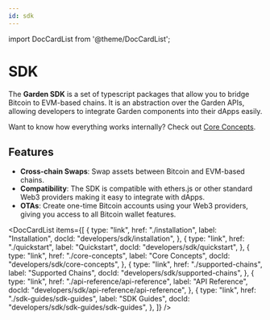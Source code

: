 ```yaml
---
id: sdk
---
```


import DocCardList from '@theme/DocCardList';

# SDK
The **Garden SDK** is a set of typescript packages that allow you to bridge Bitcoin to EVM-based chains. It is an abstraction over the Garden APIs, allowing developers to integrate Garden components into their dApps easily.

Want to know how everything works internally? Check out [Core Concepts](./CoreConcepts.md).

## Features
- **Cross-chain Swaps**: Swap assets between Bitcoin and EVM-based chains.
- **Compatibility**: The SDK is compatible with ethers.js or other standard Web3 providers making it easy to integrate with dApps.
- **OTAs**: Create one-time Bitcoin accounts using your Web3 providers, giving you access to all Bitcoin wallet features.

<DocCardList
    items={[
        {
            type: "link",
            href: "./installation",
            label: "Installation",
            docId: "developers/sdk/installation",
        },
        {
            type: "link",
            href: "./quickstart",
            label: "Quickstart",
            docId: "developers/sdk/quickstart",
        },
        {
            type: "link",
            href: "./core-concepts",
            label: "Core Concepts",
            docId: "developers/sdk/core-concepts",
        },
        {
            type: "link",
            href: "./supported-chains",
            label: "Supported Chains",
            docId: "developers/sdk/supported-chains",
        },
        {
            type: "link",
            href: "./api-reference/api-reference",
            label: "API Reference",
            docId: "developers/sdk/api-reference/api-reference",
        },
        {
            type: "link",
            href: "./sdk-guides/sdk-guides",
            label: "SDK Guides",
            docId: "developers/sdk/sdk-guides/sdk-guides",
        },
    ]}
/>